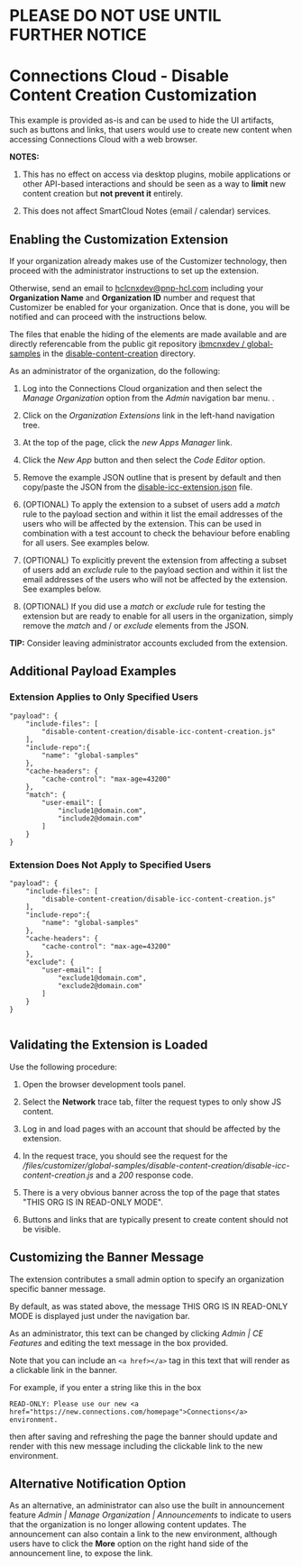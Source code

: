 <h1>PLEASE DO NOT USE UNTIL FURTHER NOTICE</h1>

# Connections Cloud - Disable Content Creation Customization
This example is provided as-is and can be used to hide the UI artifacts, such as buttons and links, that users would use to create new content when accessing Connections Cloud with a web browser.

**NOTES:** 
1. This has no effect on access via desktop plugins, mobile applications or other API-based interactions and should be seen as a way to **limit** new content creation but **not prevent it** entirely.

2. This does not affect SmartCloud Notes (email / calendar) services.

## Enabling the Customization Extension
If your organization already makes use of the Customizer technology, then proceed with the administrator instructions to set up the extension.

Otherwise, send an email to [hclcnxdev@pnp-hcl.com](mailto:hclcnxdev@pnp-hcl.com) including your **Organization Name** and **Organization ID** number and request that Customizer be enabled for your organization. Once that is done, you will be notified and can proceed with the instructions below.

The files that enable the hiding of the elements are made available and are directly referencable from the public git repository [ibmcnxdev
/
global-samples](https://github.com/ibmcnxdev/global-samples) in the [disable-content-creation](https://github.com/ibmcnxdev/global-samples/tree/master/disable-content-creation) directory.

As an administrator of the organization, do the following:

1. Log into the Connections Cloud organization and then select the *Manage Organization* option from the *Admin* navigation bar menu. .

2. Click on the *Organization Extensions* link in the left-hand navigation tree.

3. At the top of the page, click the *new Apps Manager* link.

4. Click the *New App* button and then select the *Code Editor* option.

5. Remove the example JSON outline that is present by default and then copy/paste the JSON from the [disable-icc-extension.json](https://github.com/ibmcnxdev/global-samples/tree/master/disable-content-creation/disable-icc-extension.json) file.

6. (OPTIONAL) To apply the extension to a subset of users add a *match* rule to the payload section and within it list the email addresses of the users who will be affected by the extension. This can be used in combination with a test account to check the behaviour before enabling for all users. See examples below.

7. (OPTIONAL) To explicitly prevent the extension from affecting a subset of users add an *exclude* rule to the payload section and within it list the email addresses of the users who will not be affected by the extension. See examples below.

8. (OPTIONAL) If you did use a *match* or *exclude* rule for testing the extension but are ready to enable for all users in the organization, simply remove the *match* and / or *exclude* elements from the JSON.

**TIP:** Consider leaving administrator accounts excluded from the extension.

## Additional Payload Examples
### Extension Applies to Only Specified Users
```
"payload": {
    "include-files": [
        "disable-content-creation/disable-icc-content-creation.js"
    ],
    "include-repo":{
        "name": "global-samples"
    },
    "cache-headers": {
        "cache-control": "max-age=43200"
    },
    "match": {
        "user-email": [
            "include1@domain.com",
            "include2@domain.com"
        ]
    }
}
```
  
### Extension Does Not Apply to Specified Users
```
"payload": {
    "include-files": [
        "disable-content-creation/disable-icc-content-creation.js"
    ],
    "include-repo":{
        "name": "global-samples"
    },
    "cache-headers": {
        "cache-control": "max-age=43200"
    },
    "exclude": {
        "user-email": [
            "exclude1@domain.com",
            "exclude2@domain.com"
        ]
    }
}
  
```
## Validating the Extension is Loaded
Use the following procedure:

1. Open the browser development tools panel.

2. Select the **Network** trace tab, filter the request types to only show JS content.

3. Log in and load pages with an account that should be affected by the extension.

4. In the request trace, you should see the request for the */files/customizer/global-samples/disable-content-creation/disable-icc-content-creation.js* and a *200* response code.

5. There is a very obvious banner across the top of the page that states "THIS ORG IS IN READ-ONLY MODE".

6. Buttons and links that are typically present to create content should not be visible.

## Customizing the Banner Message
The extension contributes a small admin option to specify an organization specific banner message.

By default, as was stated above, the message THIS ORG IS IN READ-ONLY MODE is displayed just under the navigation bar.

As an administrator, this text can be changed by clicking *Admin | CE Features* and editing the text message in the box provided.

Note that you can include an `<a href></a>` tag in this text that will render as a clickable link in the banner.

For example, if you enter a string like this in the box
```
READ-ONLY: Please use our new <a href="https://new.connections.com/homepage">Connections</a> environment.
```
then after saving and refreshing the page the banner should update and render with this new message including the clickable link to the new environment.

## Alternative Notification Option
As an alternative, an administrator can also use the built in announcement feature *Admin | Manage Organization | Announcements* to indicate to users that the organization is no longer allowing content updates. The announcement can also contain a link to the new environment, although users have to click the **More** option on the right hand side of the announcement line, to expose the link.